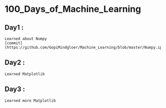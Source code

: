 # 100_Days_of_Machine_Learning
## Day1 : 
    Learned about Numpy
    [commit](https://github.com/GopiMindgloer/Machine_Learning/blob/master/Numpy.ipynb)
## Day2 :
    Learned Matplotlib
## Day3 :
    Learned more Matplotlib
